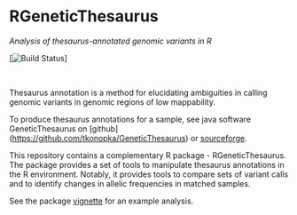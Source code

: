 # RGeneticThesaurus

*Analysis of thesaurus-annotated genomic variants in R*

[![Build Status](https://travis-ci.org/tkonopka/RGeneticThesaurus.svg?branch=master)]

&nbsp;


Thesaurus annotation is a method for elucidating ambiguities 
in calling genomic variants in genomic regions of low mappability. 

To produce thesaurus annotations for a sample, see java software 
GeneticThesaurus on [github] (https://github.com/tkonopka/GeneticThesaurus) 
or [sourceforge](http://sourceforge.net/projects/geneticthesaurus/).

This repository contains a complementary R package - RGeneticThesaurus. 
The package provides a set of tools to manipulate thesaurus annotations in the 
R environment. Notably, it provides tools to compare sets of variant 
calls and to identify changes in allelic frequencies in matched samples.

See the package [vignette](https://github.com/tkonopka/RGeneticThesaurus/blob/master/inst/doc/RGeneticThesaurus-vignette.md)
for an example analysis.

&nbsp;

